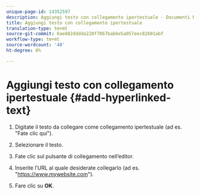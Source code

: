 ```yaml
---
unique-page-id: 14352597
description: Aggiungi testo con collegamento ipertestuale - Documenti Marketo - Documentazione prodotto
title: Aggiungi testo con collegamento ipertestuale
translation-type: tm+mt
source-git-commit: 6ae882dddda220f7067babbe5a057eec82601abf
workflow-type: tm+mt
source-wordcount: '48'
ht-degree: 0%

---
```



# Aggiungi testo con collegamento ipertestuale {#add-hyperlinked-text}

1. Digitate il testo da collegare come collegamento ipertestuale (ad es. &quot;Fate clic qui&quot;).

1. Selezionare il testo.

1. Fate clic sul pulsante di collegamento nell’editor.

1. Inserite l’URL al quale desiderate collegarlo (ad es. &quot;https://www.mywebsite.com&quot;).

1. Fare clic su **OK**.
